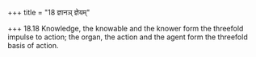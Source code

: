 +++
title = "18 ज्ञानञ् ज्ञेयम्"

+++
18.18 Knowledge, the knowable and the knower form the threefold impulse
to action; the organ, the action and the agent form the threefold basis
of action.
